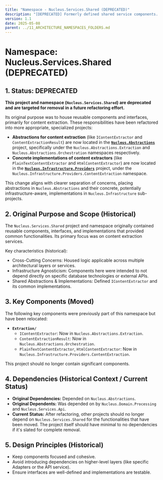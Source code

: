 ```yaml
---
title: "Namespace - Nucleus.Services.Shared (DEPRECATED)"
description: "[DEPRECATED] Formerly defined shared service components. Its responsibilities have been refactored."
version: 1.1
date: 2025-05-08
parent: ../11_ARCHITECTURE_NAMESPACES_FOLDERS.md
---
```


# Namespace: Nucleus.Services.Shared (DEPRECATED)

## 1. Status: DEPRECATED

**This project and namespace (`Nucleus.Services.Shared`) are deprecated and are targeted for removal in a future refactoring effort.**

Its original purpose was to house reusable components and interfaces, primarily for content extraction. These responsibilities have been refactored into more appropriate, specialized projects:

*   **Abstractions for content extraction** (like `IContentExtractor` and `ContentExtractionResult`) are now located in the [**`Nucleus.Abstractions`**](../NAMESPACE_ABSTRACTIONS.md) project, specifically under the `Nucleus.Abstractions.Extraction` and `Nucleus.Abstractions.Orchestration` namespaces respectively.
*   **Concrete implementations of content extractors** (like `PlainTextContentExtractor` and `HtmlContentExtractor`) are now located in the [**`Nucleus.Infrastructure.Providers`**](../NAMESPACE_INFRASTRUCTURE_PROVIDERS.md) project, under the `Nucleus.Infrastructure.Providers.ContentExtraction` namespace.

This change aligns with clearer separation of concerns, placing abstractions in `Nucleus.Abstractions` and their concrete, potentially infrastructure-aware, implementations in `Nucleus.Infrastructure` sub-projects.

## 2. Original Purpose and Scope (Historical)

The `Nucleus.Services.Shared` project and namespace originally contained reusable components, interfaces, and implementations that provided common functionalities. Its primary focus was on content extraction services.

Key characteristics (historical):
*   Cross-Cutting Concerns: Housed logic applicable across multiple architectural layers or services.
*   Infrastructure Agnosticism: Components here were intended to not depend directly on specific database technologies or external APIs.
*   Shared Abstractions & Implementations: Defined `IContentExtractor` and its common implementations.

## 3. Key Components (Moved)

The following key components were previously part of this namespace but have been relocated:

*   **`Extraction/`**
    *   `IContentExtractor`: Now in `Nucleus.Abstractions.Extraction`.
    *   `ContentExtractionResult`: Now in `Nucleus.Abstractions.Orchestration`.
    *   `PlainTextContentExtractor`, `HtmlContentExtractor`: Now in `Nucleus.Infrastructure.Providers.ContentExtraction`.

This project should no longer contain significant components.

## 4. Dependencies (Historical Context / Current Status)

*   **Original Dependencies:** Depended on `Nucleus.Abstractions`.
*   **Original Dependents:** Was depended on by `Nucleus.Domain.Processing` and `Nucleus.Services.Api`.
*   **Current Status:** After refactoring, other projects should no longer depend on `Nucleus.Services.Shared` for the functionalities that have been moved. The project itself should have minimal to no dependencies if it's slated for complete removal.

## 5. Design Principles (Historical)

*   Keep components focused and cohesive.
*   Avoid introducing dependencies on higher-level layers (like specific Adapters or the API service).
*   Ensure interfaces are well-defined and implementations are testable.